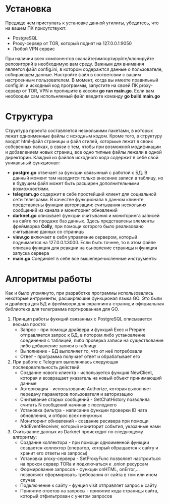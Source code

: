 # Установка
  Преджде чем приступать к установке данной утилиты, убедитесь, что на вашем ПК присутствуют:
  - PostgreSQL
  - Proxy-сервер от TOR, который поднят на 127.0.0.1:9050
  - Любой VPN сервис
            
При наличии всех компонентов скачайте/импортируйте/клонируйте репозиторий в необходимую вам среду.
    Важным для внимания является файл config.ini, в котором содеражтся данные о пользователе, собирающем данные. Настройте файл в соответсвии с вашим настроенным пользователем.
    В момент, когда вы имеете правильный config.ini и исходный код программы, запустите на своей ПК proxy-сервер от TOR, VPN и пропишите в косоли  __go run main.go__. Если вам необходим сам испольняемый файл введите команду __go build main.go__ 
# Структура
  Структура проекта составляется несколькими пакетами, в которых лежат одноименные файлы с исходным кодом. Кроме того, в структуру входят html-файл страницы и файл стилей, которыые лежат в своих собсвенных папках, в связи с тем, чтобы при возможной модификации и добавлением новых страниц, все одно типные файлы лежали в одной директории.
  Каждый из файлов исходного кода содержит в себе свой уникальный функционал:
  - **postgre.go** отвечает за функции связынный с работой с БД. В данный момент там назодится только внесение записи в таблицу, но в будущем файл может быть расширен дополнительными возможностями.
  - **telegram.go** содержит в себе простейший клиент для социальной сети телеграмм. В качестве функционала в данном клиенте представлены функции авторизации: считывания нескольких сообщений из канала и мониторинг обновлений
  -  **darknet.go** описывает функции считывания и мониторинга записей на сайте по продаже баз данных. Здесь представлены элементы фреймворка **Colly**, при помощи которого было реализовано считывание данных со страницы
  -  **view.go** включает в себя управление сервером, который поднимается на 127.0.0.1:3000. Если быть точнее, то в этом файле описана функция для реакции на оьновление страницы и функция запуска сервера    
  -  **main.go** Соединяет в себе все вышеперечисленные инструменты
# Алгоритмы работы
  Как и было упомянуто, при разработке программы использовались некоторые интрументы, расширяющие функционал языка GO. Это были и драйвера для БД и фреймворк для скраппинга страниц и официальная библиотека для телеграмма портированная для GO.
  1. Принцип работы фукнций связанных с PostgreSQL описывается весьма просто: 
     - Запрос - при помощи драйвера и функций Exec и Prepare отправляется запрос к БД, в потором либо установление соединения с таблицей, либо проверка записи на существование либо добавление записи в таблицу
     - Выполнение - БД выполняет то, что от неё потребовали
     - Ответ - программа получает ответ и обрабатывает его
2. При работе с Telegram выполнялась следующая последовательность действий:
   - Создание нового клиента - используется функция NewClient, которая и возвращает указатель на новый объект принимающий данные
   - Авторизация - использование Authorize, которая выполняет передачу параметров пользователя и авторизацию
   - Считывание старых сообщений - GetChatHistory позволила считать N сообщений начиная с последнего
   - Установка фильтра - написание функции проверки ID чата обновления, и отброс всех ненужных
   - Мониторинг обновлений - создание ресивера при помощи AddEventReceiver, который мониторит события, указанные нами
3. Считывание данных из Darknet происходит по следующему алгоритму:
   - Создание коллектора - при помощи одноименной функции создается коллектор (оператор, который обращается к сайту и хранит его ответы на запросы)
   - Установка proxy-сервера - SetProxyFunc позволяет настроиться на прокси сервер TORа и подключаться к .onion ресурсам
   - Формирование запросов - функции onHTML, onError,... позволяют сформировать требования от сайта в том или ином случае 
   - Подключение к сайту - фунция visit отправляет запрос к сайту
   - Принятие ответов на запросы - принятие кода страницы сайта, который отфильтрован с учетом запросов
